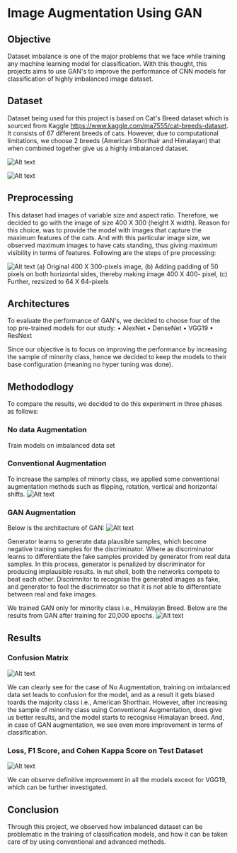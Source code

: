 # Image Augmentation Using GAN

## Objective
Dataset imbalance is one of the major problems that we face while training any machine learning model for classification. With this thought, this projects aims to
use GAN's to improve the performance of CNN models for classification of highly imbalanced image dataset.

## Dataset
Dataset being used for this project is based on Cat's Breed dataset which is sourced from Kaggle https://www.kaggle.com/ma7555/cat-breeds-dataset. It consists of 67 different breeds of cats. However, due to computational limitations, we choose 2 breeds (American Shorthair and Himalayan) that when combined together give us a highly imbalanced dataset.

![Alt text](/assets/img/img1.png?raw=true "")

![Alt text](/assets/img/img5.png?raw=true "")


## Preprocessing
This dataset had images of variable size and aspect ratio. Therefore, we decided to go with the image of size 400 X 300 (height X width). Reason for this choice, was to provide the model with images that capture the maximum features of the cats. And with this particular image size, we observed maximum images to have cats standing, thus giving maximum visibility in terms of features. Following are the steps of pre processing:

![Alt text](/assets/img/img2.png?raw=true "")
(a) Original 400 X 300-pixels image, (b) Adding padding of 50 pixels on both horizontal sides, thereby making image 400 X 400- pixel,
(c) Further, rezsized to 64 X 64-pixels


## Architectures
To evaluate the performance of GAN's, we decided to choose four of the top pre-trained models for our study:
•	AlexNet 
•	DenseNet
•	VGG19 
•	ResNext

Since our objective is to focus on improving the performance by increasing the sample of minority class, hence we decided to keep the models to their base configuration (meaning no hyper tuning was done).

## Methododlogy
To compare the results, we decided to do this experiment in three phases as follows:

### No data Augmentation
Train models on imbalanced data set

### Conventional Augmentation
To increase the samples of minorty class, we applied some conventional augmentation methods such as flipping, rotation, vertical and horizontal shifts.
![Alt text](/assets/img/img3.png?raw=true "")

### GAN Augmentation
Below is the architecture of GAN:
![Alt text](/assets/img/img4.png?raw=true "")

Generator learns to generate data plausible samples, which become negative training samples for the discriminator. Where as discriminator learns to differentiate the fake samples provided by generator from real data samples. In this process, generator is penalized by discriminator for producing implausible results. In nut shell, both the networks compete to beat each other. Discrimnitor to recognise the generated images as fake, and generator to fool the discrimnator so that it is not able to differentiate between real and fake images.

We trained GAN only for minority class i.e., Himalayan Breed. Below are the results from GAN after training for 20,000 epochs.
![Alt text](/assets/img/img6.png?raw=true "")

## Results
### Confusion Matrix
![Alt text](/assets/img/img7.png?raw=true "")

We can clearly see for the case of No Augmentation, training on imbalanced data set leads to confusion for the model, and as a result it gets biased toards the majority class i.e., American Shorthair.
However, after increasing the sample of minority class using Conventional Augmentation, does give us better results, and the model starts to recognise Himalayan breed. And, in case of GAN augmentation, we see even more improvement in terms of classification.

### Loss, F1 Score, and Cohen Kappa Score on Test Dataset
![Alt text](/assets/img/img8.png?raw=true "")

We can observe definitive improvement in all the models exceot for VGG19, which can be further investigated.

## Conclusion
Through this project, we observed how imbalanced dataset can be problematic in the training of classification models, and how it can be taken care of by using conventional and advanced methods.






